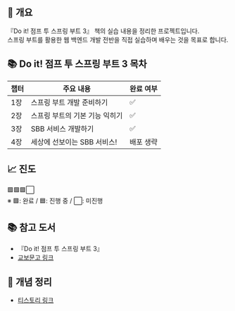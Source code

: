 ## 📒 개요
『Do it! 점프 투 스프링 부트 3』 책의 실습 내용을 정리한 프로젝트입니다.  
스프링 부트를 활용한 웹 백엔드 개발 전반을 직접 실습하며 배우는 것을 목표로 합니다.  

## 📚 Do it! 점프 투 스프링 부트 3 목차

| 챕터 | 주요 내용 | 완료 여부 |
|------|-------------------------------|------------|
| 1장  | 스프링 부트 개발 준비하기           | ✅ |
| 2장  | 스프링 부트의 기본 기능 익히기       | ✅ |
| 3장  | SBB 서비스 개발하기              | ✅ |
| 4장  | 세상에 선보이는 SBB 서비스!        | 배포 생략 |

## 📈 진도
🟩🟩🟩⬜  
※ 🟩: 완료 / 🟦: 진행 중 / ⬜: 미진행

## 📚 참고 도서  
- 『Do it! 점프 투 스프링 부트 3』  
- [교보문고 링크](https://product.kyobobook.co.kr/detail/S000211685975)

## 📝 개념 정리
- [티스토리 링크](https://duxpetal.tistory.com/category/%EC%B1%85%20%EC%A0%95%EB%A6%AC/%EC%A0%90%ED%94%84_%ED%88%AC_%EC%8A%A4%ED%94%84%EB%A7%81%EB%B6%80%ED%8A%B83)
